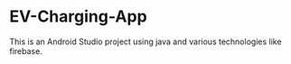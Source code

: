 # EV-Charging-App
This is an Android Studio project using java and various technologies like firebase. 

